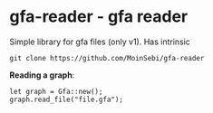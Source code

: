 # gfa-reader - gfa reader

Simple library for gfa files (only v1). Has intrinsic 

```
git clone https://github.com/MoinSebi/gfa-reader
```

**Reading a graph**: 

```
let graph = Gfa::new(); 
graph.read_file("file.gfa"); 
``` 

